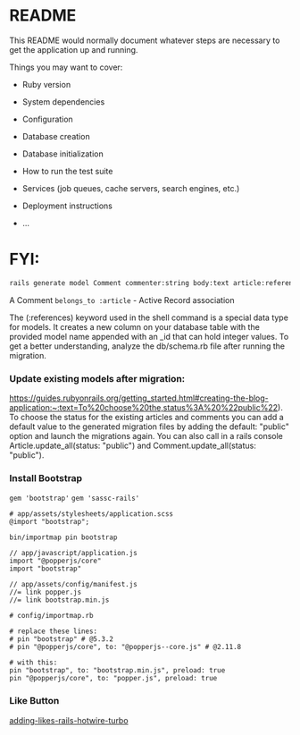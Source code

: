 # README

This README would normally document whatever steps are necessary to get the
application up and running.

Things you may want to cover:

- Ruby version

- System dependencies

- Configuration

- Database creation

- Database initialization

- How to run the test suite

- Services (job queues, cache servers, search engines, etc.)

- Deployment instructions

- ...

# FYI:

```bash
rails generate model Comment commenter:string body:text article:references
```

A Comment `belongs_to :article` - Active Record association

The (:references) keyword used in the shell command is a special data type for models. It creates a new column on your database table with the provided model name appended with an \_id that can hold integer values. To get a better understanding, analyze the db/schema.rb file after running the migration.

### Update existing models after migration:

https://guides.rubyonrails.org/getting_started.html#creating-the-blog-application:~:text=To%20choose%20the,status%3A%20%22public%22).
To choose the status for the existing articles and comments you can add a default value to the generated migration files by adding the default: "public" option and launch the migrations again. You can also call in a rails console Article.update_all(status: "public") and Comment.update_all(status: "public").

### Install Bootstrap

`gem 'bootstrap'`
`gem 'sassc-rails'`

```
# app/assets/stylesheets/application.scss
@import "bootstrap";
```

`bin/importmap pin bootstrap`

```
// app/javascript/application.js
import "@popperjs/core"
import "bootstrap"
```

```
// app/assets/config/manifest.js
//= link popper.js
//= link bootstrap.min.js
```

```
# config/importmap.rb

# replace these lines:
# pin "bootstrap" # @5.3.2
# pin "@popperjs/core", to: "@popperjs--core.js" # @2.11.8

# with this:
pin "bootstrap", to: "bootstrap.min.js", preload: true
pin "@popperjs/core", to: "popper.js", preload: true
```

### Like Button

[adding-likes-rails-hotwire-turbo](https://webcrunch.com/posts/adding-likes-rails-hotwire-turbo)
